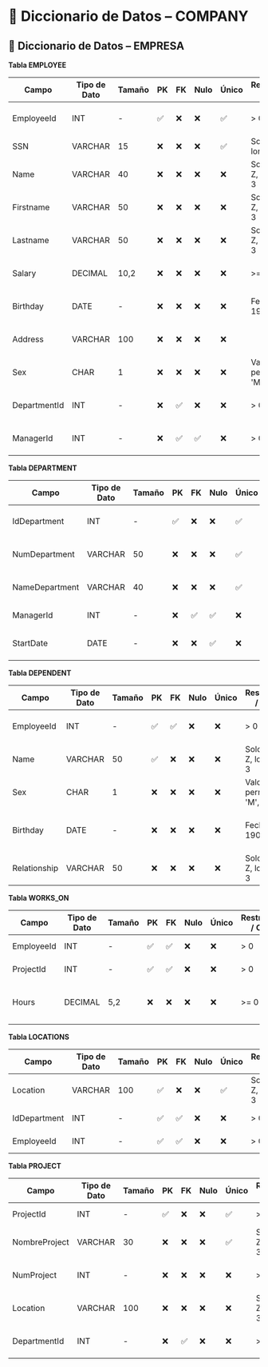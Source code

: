 # 📘 Diccionario de Datos – COMPANY

## 📘 Diccionario de Datos – EMPRESA


 **Tabla EMPLOYEE**

| Campo         | Tipo de Dato | Tamaño | PK  | FK  | Nulo | Único | Restricciones / CHECK                   | Referencia a               | Descripción                           |
|---------------|--------------|--------|-----|-----|------|--------|-----------------------------------------|----------------------------|---------------------------------------|
| EmployeeId    | INT          | -      | ✅   | ❌   | ❌   | ✅     | > 0                                     | -                          | Identificador único del empleado      |
| SSN           | VARCHAR      | 15     | ❌   | ❌   | ❌   | ✅     | Solo dígitos, longitud = 9              | -                          | Número de seguro social               |
| Name          | VARCHAR      | 40     | ❌   | ❌   | ❌   | ❌     | Solo letras A-Z, longitud >= 3          | -                          | Segundo nombre del empleado           |
| Firstname     | VARCHAR      | 50     | ❌   | ❌   | ❌   | ❌     | Solo letras A-Z, longitud >= 3          | -                          | Primer nombre del empleado            |
| Lastname      | VARCHAR      | 50     | ❌   | ❌   | ❌   | ❌     | Solo letras A-Z, longitud >= 3          | -                          | Apellido del empleado                 |
| Salary        | DECIMAL      | 10,2   | ❌   | ❌   | ❌   | ❌     | >= 0                                    | -                          | Sueldo mensual del empleado           |
| Birthday      | DATE         | -      | ❌   | ❌   | ❌   | ❌     | Fecha entre 1900 y actual               | -                          | Fecha de nacimiento del empleado      |
| Address       | VARCHAR      | 100    | ❌   | ❌   | ❌   | ❌     |                                         | -                          | Dirección de residencia del empleado  |
| Sex           | CHAR         | 1      | ❌   | ❌   | ❌   | ❌     | Valores permitidos: 'M', 'F'            | -                          | Sexo del empleado                     |
| DepartmentId  | INT          | -      | ❌   | ✅   | ❌   | ❌     | > 0                                     | DEPARTMENT(IdDepartment)   | Departamento al que pertenece         |
| ManagerId     | INT          | -      | ❌   | ✅   | ✅   | ❌     | > 0                                     | EMPLOYEE(EmployeeId)       | ID del jefe directo (si aplica)       |


 **Tabla DEPARTMENT**

| Campo           | Tipo de Dato | Tamaño | PK  | FK  | Nulo | Único | Restricciones / CHECK              | Referencia a               | Descripción                          |
|-----------------|--------------|--------|-----|-----|------|--------|------------------------------------|----------------------------|--------------------------------------|
| IdDepartment    | INT          | -      | ✅   | ❌   | ❌   | ✅     | > 0                                | -                          | Identificador único del departamento |
| NumDepartment   | VARCHAR      | 50     | ❌   | ❌   | ❌   | ✅     | Solo letras A-Z, longitud >= 3     | -                          | Código interno del departamento      |
| NameDepartment  | VARCHAR      | 40     | ❌   | ❌   | ❌   | ✅     | Solo letras A-Z, longitud >= 3     | -                          | Nombre del departamento              |
| ManagerId       | INT          | -      | ❌   | ✅   | ✅   | ❌     | > 0                                | EMPLOYEE(EmployeeId)       | ID del jefe del departamento         |
| StartDate       | DATE         | -      | ❌   | ❌   | ✅   | ❌     | >= '1900-01-01' y <= fecha actual | -                          | Fecha de inicio del departamento     |



**Tabla DEPENDENT**

| Campo         | Tipo de Dato | Tamaño | PK  | FK  | Nulo | Único | Restricciones / CHECK            | Referencia a               | Descripción                          |
|---------------|--------------|--------|-----|-----|------|--------|----------------------------------|----------------------------|--------------------------------------|
| EmployeeId    | INT          | -      | ✅   | ✅   | ❌   | ❌     | > 0                              | EMPLOYEE(EmployeeId)       | ID del empleado asociado             |
| Name          | VARCHAR      | 50     | ✅   | ❌   | ❌   | ❌     | Solo letras A-Z, longitud >= 3   | -                          | Nombre del dependiente               |
| Sex           | CHAR         | 1      | ❌   | ❌   | ❌   | ❌     | Valores permitidos: 'M', 'F'     | -                          | Sexo del dependiente                 |
| Birthday      | DATE         | -      | ❌   | ❌   | ❌   | ❌     | Fecha entre 1900 y actual        | -                          | Fecha de nacimiento del dependiente  |
| Relationship  | VARCHAR      | 50     | ❌   | ❌   | ❌   | ❌     | Solo letras A-Z, longitud >= 3   | -                          | Parentesco con el empleado           |



**Tabla WORKS_ON**

| Campo        | Tipo de Dato | Tamaño | PK  | FK  | Nulo | Único | Restricciones / CHECK         | Referencia a               | Descripción                          |
|--------------|--------------|--------|-----|-----|------|--------|-------------------------------|----------------------------|--------------------------------------|
| EmployeeId   | INT          | -      | ✅   | ✅   | ❌   | ❌     | > 0                           | EMPLOYEE(EmployeeId)       | ID del empleado                      |
| ProjectId    | INT          | -      | ✅   | ✅   | ❌   | ❌     | > 0                           | PROJECT(ProjectId)         | ID del proyecto                      |
| Hours        | DECIMAL      | 5,2    | ❌   | ❌   | ❌   | ❌     | >= 0                          | -                          | Horas trabajadas en el proyecto      |



 **Tabla LOCATIONS**

| Campo         | Tipo de Dato | Tamaño | PK  | FK  | Nulo | Único | Restricciones / CHECK         | Referencia a               | Descripción                           |
|---------------|--------------|--------|-----|-----|------|--------|-------------------------------|----------------------------|---------------------------------------|
| Location      | VARCHAR      | 100    | ✅   | ❌   | ❌   | ✅     | Solo letras A-Z, longitud >= 3 | -                         | Nombre de la ubicación                |
| IdDepartment  | INT          | -      | ✅   | ✅   | ❌   | ❌     | > 0                           | DEPARTMENT(IdDepartment)   | ID del departamento                   |
| EmployeeId    | INT          | -      | ✅   | ✅   | ❌   | ❌     | > 0                           | EMPLOYEE(EmployeeId)       | ID del empleado                       |



 **Tabla PROJECT**

| Campo           | Tipo de Dato | Tamaño | PK  | FK  | Nulo | Único | Restricciones / CHECK         | Referencia a               | Descripción                          |
|-----------------|--------------|--------|-----|-----|------|--------|-------------------------------|----------------------------|--------------------------------------|
| ProjectId       | INT          | -      | ✅   | ❌   | ❌   | ✅     | > 0                           | -                          | ID único del proyecto                |
| NombreProject   | VARCHAR      | 30     | ❌   | ❌   | ❌   | ✅     | Solo letras A-Z, longitud >= 3| -                          | Nombre del proyecto                  |
| NumProject      | INT          | -      | ❌   | ❌   | ❌   | ❌     | >= 0                          | -                          | Código interno del proyecto          |
| Location        | VARCHAR      | 100    | ❌   | ❌   | ❌   | ❌     | Solo letras A-Z, longitud >= 3| -                          | Ubicación principal del proyecto     |
| DepartmentId    | INT          | -      | ❌   | ✅   | ❌   | ❌     | > 0                           | DEPARTMENT(IdDepartment)   | Departamento responsable del proyecto|



